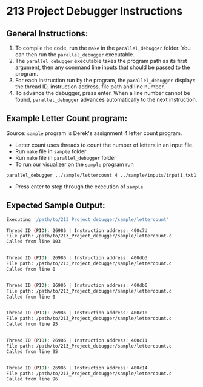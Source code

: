 # 213 Project Debugger Instructions

## General Instructions:
1. To compile the code, run the `make` in the `parallel_debugger` folder. You can then run the `parallel_debugger` executable.
2. The `parallel_debugger` executable takes the program path as its first argument, then any command line inputs that should be passed to the program.
3. For each instruction run by the program, the `parallel_debugger` displays the thread ID, instruction address, file path and line number.
4. To advance the debugger, press enter. When a line number cannot be found, `parallel_debugger` advances automatically to the next instruction.

## Example Letter Count program:
Source: `sample` program is Derek's assignment 4 letter count program.

- Letter count uses threads to count the number of letters in an input file.  
- Run `make` file in `sample` folder  
- Run `make` file in `parallel_debugger` folder  
- To run our visualizer on the `sample` program run
```
parallel_debugger ../sample/lettercount 4 ../sample/inputs/input1.txt1
```
- Press enter to step through the execution of `sample`

## Expected Sample Output:
```sh
Executing '/path/to/213_Project_debugger/sample/lettercount'

Thread ID (PID): 26986 | Instruction address: 400c7d
File path: /path/to/213_Project_debugger/sample/lettercount.c
Called from line 103


Thread ID (PID): 26986 | Instruction address: 400db3
File path: /path/to/213_Project_debugger/sample/lettercount.c
Called from line 0


Thread ID (PID): 26986 | Instruction address: 400db6
File path: /path/to/213_Project_debugger/sample/lettercount.c
Called from line 0


Thread ID (PID): 26986 | Instruction address: 400c10
File path: /path/to/213_Project_debugger/sample/lettercount.c
Called from line 95


Thread ID (PID): 26986 | Instruction address: 400c11
File path: /path/to/213_Project_debugger/sample/lettercount.c
Called from line 95


Thread ID (PID): 26986 | Instruction address: 400c14
File path: /path/to/213_Project_debugger/sample/lettercount.c
Called from line 96

```

